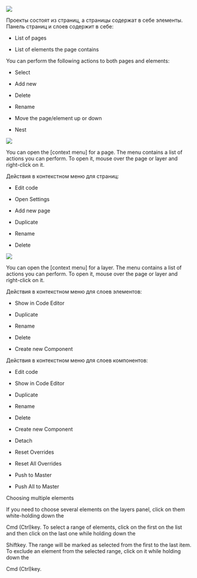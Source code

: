 ![](https://uploads.quarkly.io/landing/docs-interface-context-menu.png)

Проекты состоят из страниц, а страницы содержат в себе элементы. Панель страниц и слоев содержит в себе:

*   List of pages
    
*   List of elements the page contains
    

You can perform the following actions to both pages and elements:

*   Select
    
*   Add new
    
*   Delete
    
*   Rename
    
*   Move the page/element up or down
    
*   Nest
    

![](https://uploads.quarkly.io/landing/docs-interface-context-menu.png)

You can open the \[context menu\] for a page. The menu contains a list of actions you can perform. To open it, mouse over the page or layer and right-click on it.

Действия в контекстном меню для страниц:

*   Edit code
    
*   Open Settings
    
*   Add new page
    
*   Duplicate
    
*   Rename
    
*   Delete
    

![](https://uploads.quarkly.io/landing/docs-interface-context-menu.png)

You can open the \[context menu\] for a layer. The menu contains a list of actions you can perform. To open it, mouse over the page or layer and right-click on it.

Действия в контекстном меню для слоев элементов:

*   Show in Code Editor
    
*   Duplicate
    
*   Rename
    
*   Delete
    
*   Create new Component
    

Действия в контекстном меню для слоев компонентов:

*   Edit code
    
*   Show in Code Editor
    
*   Duplicate
    
*   Rename
    
*   Delete
    
*   Create new Component
    
*   Detach
    
*   Reset Overrides
    
*   Reset All Overrides
    
*   Push to Master
    
*   Push All to Master
    

Choosing multiple elements

If you need to choose several elements on the layers panel, click on them white-holding down the

Cmd (Ctrl)key. To select a range of elements, click on the first on the list and then click on the last one while holding down the

Shiftkey. The range will be marked as selected from the first to the last item. To exclude an element from the selected range, click on it while holding down the

Cmd (Ctrl)key.
